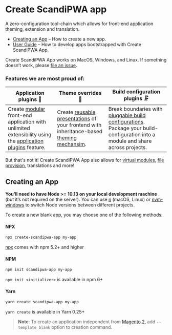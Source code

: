 # Create ScandiPWA app

A zero-configuration tool-chain which allows for front-end application theming, extension and translation.

- [Creating an App](https://scandipwa.gitbook.io/create-scandipwa-app/getting-started/getting-started#creating-an-app) – How to create a new app.
- [User Guide](https://scandipwa.gitbook.io/create-scandipwa-app/) – How to develop apps bootstrapped with Create ScandiPWA App.

Create ScandiPWA App works on MacOS, Windows, and Linux. If something doesn’t work, please [file an issue](https://github.com/scandipwa/create-scandipwa-app/issues/new).

### Features we are most proud of:

| Application plugins :dna: | Theme overrides :nail_care: | Build configuration plugins :clamp: |
|-|-|-|
| Create [modular](https://scandipwa.gitbook.io/create-scandipwa-app/extensions/extensions) front-end application with unlimited extensibility using the [application plugins](https://scandipwa.gitbook.io/create-scandipwa-app/extensions/application-plugins) feature. | Create [reusable presentations](https://scandipwa.gitbook.io/create-scandipwa-app/themes/extensions-and-themes) of your frontend with inheritance-based [theming mechansim](https://scandipwa.gitbook.io/create-scandipwa-app/themes/parent-themes). | Break boundaries with [pluggable build configurations](https://scandipwa.gitbook.io/create-scandipwa-app/extensions/build-configuration-plugins). Package your build-configuration into a module and share across projects. |

But that's not it! Create ScandiPWA App also allows for [virtual modules](https://app.gitbook.com/@scandipwa/s/create-scandipwa-app/extensions/virtual-modules), [file provision](https://app.gitbook.com/@scandipwa/s/create-scandipwa-app/extensions/file-provision), translations and more!

## Creating an App

**You’ll need to have Node >= 10.13 on your local development machine** (but it’s not required on the server). You can use [n](https://www.npmjs.com/package/n) (macOS, Linux) or [nvm-windows](https://github.com/coreybutler/nvm-windows#node-version-manager-nvm-for-windows) to switch Node versions between different projects.

To create a new blank app, you may choose one of the following methods:

#### NPX

```bash
npx create-scandipwa-app my-app
```

[npx](https://medium.com/@maybekatz/introducing-npx-an-npm-package-runner-55f7d4bd282b) comes with npm 5.2+ and higher

#### NPM

```bash
npm init scandipwa-app my-app
```

`npm init <initializer>` is available in npm 6+

#### Yarn

```bash
yarn create scandipwa-app my-app
```

`yarn create` is available in Yarn 0.25+


> **Note**: To create an application independent from [Magento 2](https://magento.com/), add `--template blank` option to creation command.